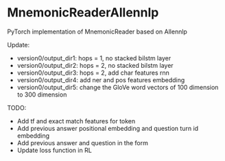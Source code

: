 # MnemonicReaderAllennlp
PyTorch implementation of MnemonicReader based on Allennlp

Update:

- version0/output_dir1: hops = 1, no stacked bilstm layer
- version0/output_dir2: hops = 2, no stacked bilstm layer
- version0/output_dir3: hops = 2, add char features rnn
- version0/output_dir4: add ner and pos features embedding
- version0/output_dir5: change the GloVe word vectors of 100 dimension to 300 dimension

TODO:
- Add tf and exact match features for token
- Add previous answer positional embedding and question turn id embedding
- Add previous answer and question in the form
- Update loss function in RL
